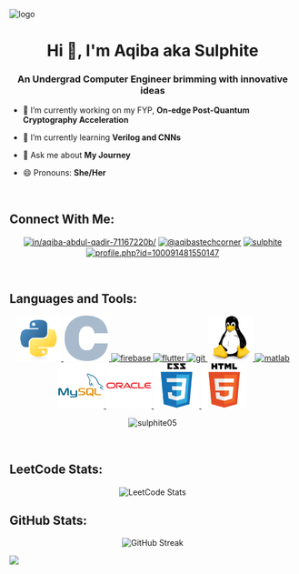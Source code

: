 ![logo](https://github.com/Sulphite05/Sulphite05/blob/main/banner%20link.png)

<h1 align="center">Hi 👋, I'm Aqiba aka Sulphite</h1>
<h3 align="center">An Undergrad Computer Engineer brimming with innovative ideas</h3>

- 🔭 I’m currently working on my FYP, **On-edge Post-Quantum Cryptography Acceleration**

- 🌱 I’m currently learning **Verilog and CNNs**
  
- 💬 Ask me about **My Journey**

- 😄 Pronouns: **She/Her**
<br />

<h2 align="left">Connect With Me:</h2>
<p align="center">
<a href="https://linkedin.com/in/aqiba-abdul-qadir-71167220b/" target="blank"><img align="center" src="https://raw.githubusercontent.com/rahuldkjain/github-profile-readme-generator/master/src/images/icons/Social/linked-in-alt.svg" alt="in/aqiba-abdul-qadir-71167220b/" height="70" width="80" /></a>
<a href="https://www.youtube.com/@aqibastechcorner" target="blank"><img align="center" src="https://raw.githubusercontent.com/rahuldkjain/github-profile-readme-generator/master/src/images/icons/Social/youtube.svg" alt="@aqibastechcorner" height="70" width="80" /></a>
<a href="https://www.leetcode.com/sulphite" target="blank"><img align="center" src="https://raw.githubusercontent.com/rahuldkjain/github-profile-readme-generator/master/src/images/icons/Social/leet-code.svg" alt="sulphite" height="70" width="80" /></a>
<a href="https://fb.com/profile.php?id=100091481550147" target="blank"><img align="center" src="https://raw.githubusercontent.com/rahuldkjain/github-profile-readme-generator/master/src/images/icons/Social/facebook.svg" alt="profile.php?id=100091481550147" height="70" width="80" /></a>
</p>

<br /> 
<h2 align="left">Languages and Tools:</h2>
<p align="center"> <a href="https://www.python.org" target="_blank" rel="noreferrer"> <img src="https://raw.githubusercontent.com/devicons/devicon/master/icons/python/python-original.svg" alt="python" width="80" height="80"/> </a>
<a href="https://www.cprogramming.com/" target="_blank" rel="noreferrer"> <img src="https://raw.githubusercontent.com/devicons/devicon/master/icons/c/c-original.svg" alt="c" width="80" height="80"/> </a> <a href="https://firebase.google.com/" target="_blank" rel="noreferrer"> <img src="https://www.vectorlogo.zone/logos/firebase/firebase-icon.svg" alt="firebase" width="80" height="80"/> </a> <a href="https://flutter.dev" target="_blank" rel="noreferrer"> <img src="https://www.vectorlogo.zone/logos/flutterio/flutterio-icon.svg" alt="flutter" width="80" height="80"/> </a> <a href="https://git-scm.com/" target="_blank" rel="noreferrer"> <img src="https://www.vectorlogo.zone/logos/git-scm/git-scm-icon.svg" alt="git" width="80" height="80"/> </a> <a href="https://www.linux.org/" target="_blank" rel="noreferrer"> <img src="https://raw.githubusercontent.com/devicons/devicon/master/icons/linux/linux-original.svg" alt="linux" width="80" height="80"/> </a> <a href="https://www.mathworks.com/" target="_blank" rel="noreferrer"> <img src="https://upload.wikimedia.org/wikipedia/commons/2/21/Matlab_Logo.png" alt="matlab" width="80" height="80"/> </a> <a href="https://www.mysql.com/" target="_blank" rel="noreferrer"> <img src="https://raw.githubusercontent.com/devicons/devicon/master/icons/mysql/mysql-original-wordmark.svg" alt="mysql" width="80" height="80"/> </a> <a href="https://www.oracle.com/" target="_blank" rel="noreferrer"> <img src="https://raw.githubusercontent.com/devicons/devicon/master/icons/oracle/oracle-original.svg" alt="oracle" width="80" height="80"/> </a> 
<a href="https://www.w3schools.com/css/" target="_blank" rel="noreferrer"> <img src="https://raw.githubusercontent.com/devicons/devicon/master/icons/css3/css3-original-wordmark.svg" alt="css3" width="80" height="80"/> </a>
<a href="https://www.w3.org/html/" target="_blank" rel="noreferrer"> <img src="https://raw.githubusercontent.com/devicons/devicon/master/icons/html5/html5-original-wordmark.svg" alt="html5" width="80" height="80"/> </a></p>

<p align="center"><img  src="https://github-readme-stats.vercel.app/api/top-langs?username=sulphite05&show_icons=true&locale=en&layout=compact" alt="sulphite05" /></p>
<br /> 
<h2 align="left">LeetCode Stats:</h2>
<p align="center"> <img align="center" src="https://leetcard.jacoblin.cool/sulphite?theme=dark&font=Encode%20Sans%20Semi%20Expanded&ext=heatmap" alt="LeetCode Stats"/></p>
<h2 align="left">GitHub Stats:</h2>
<p align="center"> <img src="https://github-readme-streak-stats.herokuapp.com?user=Sulphite05&theme=radical" alt="GitHub Streak" alt="sulphite05"/></p>

![](https://komarev.com/ghpvc/?username=sulphite05&color=orange)



